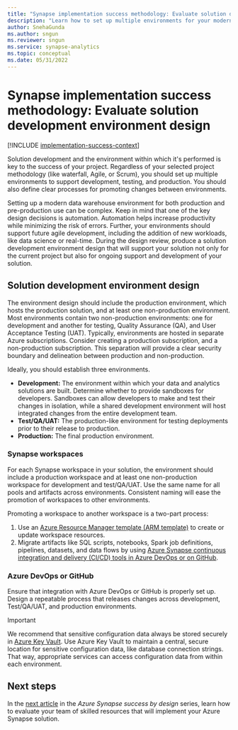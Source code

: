 ```yaml
---
title: "Synapse implementation success methodology: Evaluate solution development environment design"
description: "Learn how to set up multiple environments for your modern data warehouse project to support development, testing, and production."
author: SnehaGunda
ms.author: sngun
ms.reviewer: sngun
ms.service: synapse-analytics
ms.topic: conceptual
ms.date: 05/31/2022
---
```


# Synapse implementation success methodology: Evaluate solution development environment design

[!INCLUDE [implementation-success-context](includes/implementation-success-context.md)]

Solution development and the environment within which it's performed is key to the success of your project. Regardless of your selected project methodology (like waterfall, Agile, or Scrum), you should set up multiple environments to support development, testing, and production. You should also define clear processes for promoting changes between environments.

Setting up a modern data warehouse environment for both production and pre-production use can be complex. Keep in mind that one of the key design decisions is automation. Automation helps increase productivity while minimizing the risk of errors. Further, your environments should support future agile development, including the addition of new workloads, like data science or real-time. During the design review, produce a solution development environment design that will support your solution not only for the current project but also for ongoing support and development of your solution.

## Solution development environment design 

The environment design should include the production environment, which hosts the production solution, and at least one non-production environment. Most environments contain two non-production environments: one for development and another for testing, Quality Assurance (QA), and User Acceptance Testing (UAT). Typically, environments are hosted in separate Azure subscriptions. Consider creating a production subscription, and a non-production subscription. This separation will provide a clear security boundary and delineation between production and non-production.

Ideally, you should establish three environments.

- **Development:** The environment within which your data and analytics solutions are built. Determine whether to provide sandboxes for developers. Sandboxes can allow developers to make and test their changes in isolation, while a shared development environment will host integrated changes from the entire development team.
- **Test/QA/UAT:** The production-like environment for testing deployments prior to their release to production.
- **Production:** The final production environment.

### Synapse workspaces

For each Synapse workspace in your solution, the environment should include a production workspace and at least one non-production workspace for development and test/QA/UAT. Use the same name for all pools and artifacts across environments. Consistent naming will ease the promotion of workspaces to other environments.

Promoting a workspace to another workspace is a two-part process:

1. Use an [Azure Resource Manager template (ARM template)](../../azure-resource-manager/templates/overview.md) to create or update workspace resources.
1. Migrate artifacts like SQL scripts, notebooks, Spark job definitions, pipelines, datasets, and data flows by using [Azure Synapse continuous integration and delivery (CI/CD) tools in Azure DevOps or on GitHub](../cicd/continuous-integration-delivery.md).

### Azure DevOps or GitHub

Ensure that integration with Azure DevOps or GitHub is properly set up. Design a repeatable process that releases changes across development, Test/QA/UAT, and production environments. 

>[!IMPORTANT]
> We recommend that sensitive configuration data always be stored securely in [Azure Key Vault](../../key-vault/general/basic-concepts.md). Use Azure Key Vault to maintain a central, secure location for sensitive configuration data, like database connection strings. That way, appropriate services can access configuration data from within each environment.

## Next steps

In the [next article](implementation-success-evaluate-team-skill-sets.md) in the *Azure Synapse success by design* series, learn how to evaluate your team of skilled resources that will implement your Azure Synapse solution.